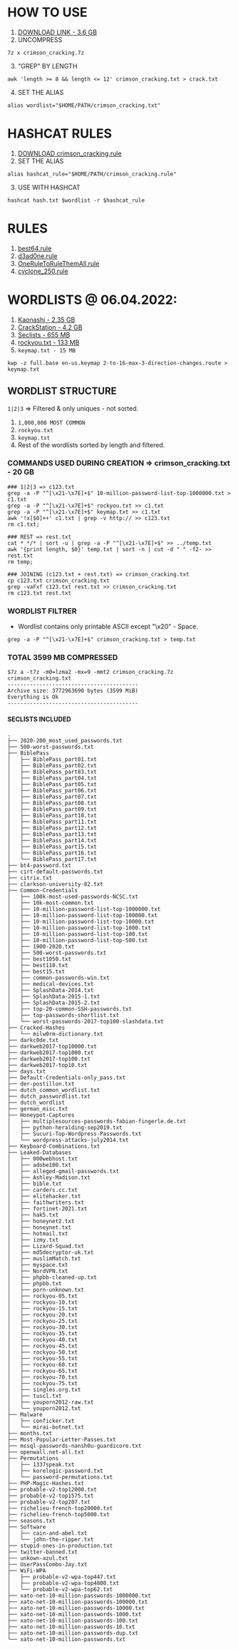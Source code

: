 # HOW TO USE
1. [DOWNLOAD LINK - 3.6 GB](https://drive.google.com/file/d/16Vqz8PJknN8xgv1y0d9avEtl3q0NOnF9/view?usp=sharing)
2. UNCOMPRESS
```
7z x crimson_cracking.7z
```
3. "GREP" BY LENGTH
```
awk 'length >= 8 && length <= 12' crimson_cracking.txt > crack.txt
```
4. SET THE ALIAS
```
alias wordlist="$HOME/PATH/crimson_cracking.txt"
```

# HASHCAT RULES
1. [DOWNLOAD crimson_cracking.rule]()
2. SET THE ALIAS
```
alias hashcat_rule="$HOME/PATH/crimson_cracking.rule"
```
3. USE WITH HASHCAT
```
hashcat hash.txt $wordlist -r $hashcat_rule
```

# RULES
1. [best64.rule](https://github.com/hashcat/hashcat/blob/master/rules/best64.rule)
2. [d3ad0ne.rule](https://raw.githubusercontent.com/hashcat/hashcat/master/rules/d3ad0ne.rule)
3. [OneRuleToRuleThemAll.rule](https://github.com/NotSoSecure/password_cracking_rules/blob/master/OneRuleToRuleThemAll.rule)
4. [cyclone_250.rule](https://raw.githubusercontent.com/cyclone-github/rules/master/cyclone_250.rule)

# WORDLISTS @ 06.04.2022:
1. [Kaonashi - 2.35 GB](https://github.com/kaonashi-passwords/Kaonashi)
2. [CrackStation - 4.2 GB](https://crackstation.net/crackstation-wordlist-password-cracking-dictionary.htm)
3. [Seclists - 655 MB](https://github.com/danielmiessler/SecLists/tree/master/Passwords)
4. [rockyou.txt - 133 MB](https://github.com/brannondorsey/naive-hashcat/releases/download/data/rockyou.txt)
5. `keymap.txt - 15 MB`
```
kwp -z full.base en-us.keymap 2-to-16-max-3-direction-changes.route > keymap.txt
```

## WORDLIST STRUCTURE
`1|2|3` => Filtered & only uniques - not sorted.
1. `1,000,000 MOST COMMON`
2. `rockyou.txt`
3. `keymap.txt`
3. Rest of the wordlists sorted by length and filtered.

### COMMANDS USED DURING CREATION => crimson_cracking.txt - 20 GB
```
### 1|2|3 => c123.txt
grep -a -P "^[\x21-\x7E]+$" 10-million-password-list-top-1000000.txt > c1.txt 
grep -a -P "^[\x21-\x7E]+$" rockyou.txt >> c1.txt
grep -a -P "^[\x21-\x7E]+$" keymap.txt >> c1.txt 
awk '!x[$0]++' c1.txt | grep -v http:// >> c123.txt
rm c1.txt;

### REST => rest.txt
cat * */* | sort -u | grep -a -P "^[\x21-\x7E]+$" >> ../temp.txt
awk '{print length, $0}' temp.txt | sort -n | cut -d " " -f2- >> rest.txt
rm temp;

### JOINING (c123.txt + rest.txt) => crimson_cracking.txt
cp c123.txt crimson_cracking.txt
grep -vaFxf c123.txt rest.txt >> crimson_cracking.txt
rm c123.txt rest.txt
```

### WORDLIST FILTRER
* Wordlist contains only printable ASCII except "\x20" - Space.
```
grep -a -P "^[\x21-\x7E]+$" crimson_cracking.txt > temp.txt
``` 

### TOTAL 3599 MB COMPRESSED
```
$7z a -t7z -m0=lzma2 -mx=9 -mmt2 crimson_cracking.7z crimson_cracking.txt
-----------------------------------------
Archive size: 3772963690 bytes (3599 MiB)
Everything is Ok
-----------------------------------------
```

#### SECLISTS INCLUDED
```
.
├── 2020-200_most_used_passwords.txt
├── 500-worst-passwords.txt
├── BiblePass
│   ├── BiblePass_part01.txt
│   ├── BiblePass_part02.txt
│   ├── BiblePass_part03.txt
│   ├── BiblePass_part04.txt
│   ├── BiblePass_part05.txt
│   ├── BiblePass_part06.txt
│   ├── BiblePass_part07.txt
│   ├── BiblePass_part08.txt
│   ├── BiblePass_part09.txt
│   ├── BiblePass_part10.txt
│   ├── BiblePass_part11.txt
│   ├── BiblePass_part12.txt
│   ├── BiblePass_part13.txt
│   ├── BiblePass_part14.txt
│   ├── BiblePass_part15.txt
│   ├── BiblePass_part16.txt
│   └── BiblePass_part17.txt
├── bt4-password.txt
├── cirt-default-passwords.txt
├── citrix.txt
├── clarkson-university-82.txt
├── Common-Credentials
│   ├── 100k-most-used-passwords-NCSC.txt
│   ├── 10k-most-common.txt
│   ├── 10-million-password-list-top-1000000.txt
│   ├── 10-million-password-list-top-100000.txt
│   ├── 10-million-password-list-top-10000.txt
│   ├── 10-million-password-list-top-1000.txt
│   ├── 10-million-password-list-top-100.txt
│   ├── 10-million-password-list-top-500.txt
│   ├── 1900-2020.txt
│   ├── 500-worst-passwords.txt
│   ├── best1050.txt
│   ├── best110.txt
│   ├── best15.txt
│   ├── common-passwords-win.txt
│   ├── medical-devices.txt
│   ├── SplashData-2014.txt
│   ├── SplashData-2015-1.txt
│   ├── SplashData-2015-2.txt
│   ├── top-20-common-SSH-passwords.txt
│   ├── top-passwords-shortlist.txt
│   └── worst-passwords-2017-top100-slashdata.txt
├── Cracked-Hashes
│   └── milw0rm-dictionary.txt
├── darkc0de.txt
├── darkweb2017-top10000.txt
├── darkweb2017-top1000.txt
├── darkweb2017-top100.txt
├── darkweb2017-top10.txt
├── days.txt
├── Default-Credentials-only_pass.txt
├── der-postillon.txt
├── dutch_common_wordlist.txt
├── dutch_passwordlist.txt
├── dutch_wordlist
├── german_misc.txt
├── Honeypot-Captures
│   ├── multiplesources-passwords-fabian-fingerle.de.txt
│   ├── python-heralding-sep2019.txt
│   ├── Sucuri-Top-Wordpress-Passwords.txt
│   └── wordpress-attacks-july2014.txt
├── Keyboard-Combinations.txt
├── Leaked-Databases
│   ├── 000webhost.txt
│   ├── adobe100.txt
│   ├── alleged-gmail-passwords.txt
│   ├── Ashley-Madison.txt
│   ├── bible.txt
│   ├── carders.cc.txt
│   ├── elitehacker.txt
│   ├── faithwriters.txt
│   ├── fortinet-2021.txt
│   ├── hak5.txt
│   ├── honeynet2.txt
│   ├── honeynet.txt
│   ├── hotmail.txt
│   ├── izmy.txt
│   ├── Lizard-Squad.txt
│   ├── md5decryptor-uk.txt
│   ├── muslimMatch.txt
│   ├── myspace.txt
│   ├── NordVPN.txt
│   ├── phpbb-cleaned-up.txt
│   ├── phpbb.txt
│   ├── porn-unknown.txt
│   ├── rockyou-05.txt
│   ├── rockyou-10.txt
│   ├── rockyou-15.txt
│   ├── rockyou-20.txt
│   ├── rockyou-25.txt
│   ├── rockyou-30.txt
│   ├── rockyou-35.txt
│   ├── rockyou-40.txt
│   ├── rockyou-45.txt
│   ├── rockyou-50.txt
│   ├── rockyou-55.txt
│   ├── rockyou-60.txt
│   ├── rockyou-65.txt
│   ├── rockyou-70.txt
│   ├── rockyou-75.txt
│   ├── singles.org.txt
│   ├── tuscl.txt
│   ├── youporn2012-raw.txt
│   └── youporn2012.txt
├── Malware
│   ├── conficker.txt
│   └── mirai-botnet.txt
├── months.txt
├── Most-Popular-Letter-Passes.txt
├── mssql-passwords-nansh0u-guardicore.txt
├── openwall.net-all.txt
├── Permutations
│   ├── 1337speak.txt
│   ├── korelogic-password.txt
│   └── password-permutations.txt
├── PHP-Magic-Hashes.txt
├── probable-v2-top12000.txt
├── probable-v2-top1575.txt
├── probable-v2-top207.txt
├── richelieu-french-top20000.txt
├── richelieu-french-top5000.txt
├── seasons.txt
├── Software
│   ├── cain-and-abel.txt
│   └── john-the-ripper.txt
├── stupid-ones-in-production.txt
├── twitter-banned.txt
├── unkown-azul.txt
├── UserPassCombo-Jay.txt
├── WiFi-WPA
│   ├── probable-v2-wpa-top447.txt
│   ├── probable-v2-wpa-top4800.txt
│   └── probable-v2-wpa-top62.txt
├── xato-net-10-million-passwords-1000000.txt
├── xato-net-10-million-passwords-100000.txt
├── xato-net-10-million-passwords-10000.txt
├── xato-net-10-million-passwords-1000.txt
├── xato-net-10-million-passwords-100.txt
├── xato-net-10-million-passwords-10.txt
├── xato-net-10-million-passwords-dup.txt
└── xato-net-10-million-passwords.txt
```

